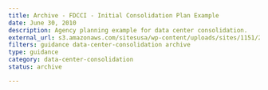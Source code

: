 ```yaml
---
title: Archive - FDCCI - Initial Consolidation Plan Example
date: June 30, 2010
description: Agency planning example for data center consolidation.
external_url: s3.amazonaws.com/sitesusa/wp-content/uploads/sites/1151/2016/11/FDCCI-Initial-Consolidation-Plan-Example.doc
filters: guidance data-center-consolidation archive
type: guidance
category: data-center-consolidation
status: archive

---
```

